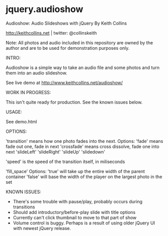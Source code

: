 jquery.audioshow
================

Audioshow: Audio Slideshows with jQuery By Keith Collins

http://keithcollins.net | twitter: @collinskeith

Note: All photos and audio included in this repository are owned by the author and 
are to be used for demonstration purposes only.

INTRO:

Audioshow is a simple way to take an audio file and some photos and turn them into an audio slideshow. 

See live demo at http://www.keithcollins.net/audioshow/

WORK IN PROGRESS:

This isn't quite ready for production. See the known issues below.

USAGE:

See demo.html

OPTIONS:

'transition' means how one photo fades into the next. 
  Options: 
    'fade' means fade out one, fade in next
    'crossfade' means cross dissolve, fade one into next
    'slideLeft'
    'slideRight'
    'slideUp'
    'slidedown'

'speed' is the speed of the transition itself, in miliseconds 

'fill_space'
  Options:
    'true' will take up the entire width of the parent container
    'false' will base the width of the player on the largest photo in the set

KNOWN ISSUES:

- There's some trouble with pause/play, probably occurs during
transitions
- Should add introductory/before-play slide with title options
- Currently can't click thumbnail to move to that part of show
- Volume control is buggy. Perhaps is a result of using older jQuery UI
with newest jQuery release.
